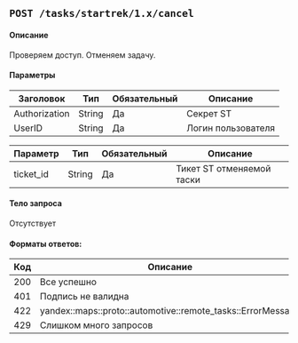 ## `POST /tasks/startrek/1.x/cancel`

#### Описание
Проверяем доступ.
Отменяем задачу.

#### Параметры
| Заголовок     | Тип    | Обязательный | Описание           |
|---------------|--------|--------------|--------------------|
| Authorization | String | Да           | Секрет ST          |
| UserID        | String | Да           | Логин пользователя |

| Параметр    | Тип    | Обязательный | Описание                  |
|-------------|--------|--------------|---------------------------|
| ticket_id   | String | Да           | Тикет ST отменяемой таски |

#### Тело запроса
Отсутствует

#### Форматы ответов:
| Код | Описание                                                    |
|-----|-------------------------------------------------------------|
| 200 | Все успешно                                                 |
| 401 | Подпись не валидна                                          |
| 422 | yandex::maps::proto::automotive::remote_tasks::ErrorMessage |
| 429 | Слишком много запросов                                      |
